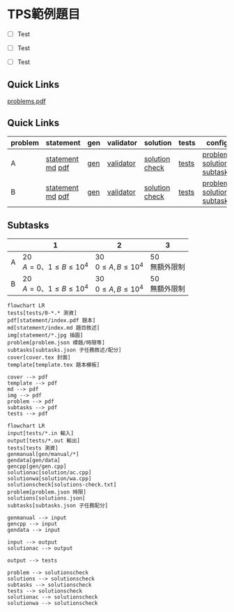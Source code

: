# TPS範例題目

- [ ] Test
- [ ] Test
- [ ] Test


## Quick Links
[problems.pdf](pA/attachments/problems.pdf)

## Quick Links

| problem | statement | gen | validator | solution | tests | config |
| --- | --- | --- | --- | --- | --- | --- |
| A | [statement](pA/statement) [md](pA/statement/index.md) [pdf](pA/statement/index.pdf) | [gen](pA/gen) | [validator](pA/validator) | [solution](pA/solution) [check](pA/solutions-check.txt) | [tests](pA/tests) | [problem](pA/problem.json) [solutions](pA/solutions.json) [subtasks](pA/subtasks.json) |
| B | [statement](pB/statement) [md](pB/statement/index.md) [pdf](pB/statement/index.pdf) | [gen](pB/gen) | [validator](pB/validator) | [solution](pB/solution) [check](pB/solutions-check.txt) | [tests](pB/tests) | [problem](pB/problem.json) [solutions](pB/solutions.json) [subtasks](pB/subtasks.json) |
<!-- new problem -->

## Subtasks
<!-- subtasks start -->
| | 1 | 2 | 3 |
| --- | --- | --- | --- |
| A | 20<br>$A = 0$、$1 \leq B \leq 10^{4}$ | 30<br>$0 \leq A, B \leq 10^{4}$ | 50<br>無額外限制 |
| B | 20<br>$A = 0$、$1 \leq B \leq 10^{4}$ | 30<br>$0 \leq A, B \leq 10^{4}$ | 50<br>無額外限制 |
<!-- subtasks end -->

```mermaid
flowchart LR
tests[tests/0-*.* 測資]
pdf[statement/index.pdf 題本]
md[statement/index.md 題目敘述]
img[statement/*.jpg 插圖]
problem[problem.json 標題/時限等]
subtasks[subtasks.json 子任務敘述/配分]
cover[cover.tex 封面]
template[template.tex 題本模板]

cover --> pdf
template --> pdf
md --> pdf
img --> pdf
problem --> pdf
subtasks --> pdf
tests --> pdf
```

```mermaid
flowchart LR
input[tests/*.in 輸入]
output[tests/*.out 輸出]
tests[tests 測資]
genmanual[gen/manual/*]
gendata[gen/data]
gencpp[gen/gen.cpp]
solutionac[solution/ac.cpp]
solutionwa[solution/wa.cpp]
solutionscheck[solutions-check.txt]
problem[problem.json 時限]
solutions[solutions.json]
subtasks[subtasks.json 子任務配分]

genmanual --> input
gencpp --> input
gendata --> input

input --> output
solutionac --> output

output --> tests

problem --> solutionscheck
solutions --> solutionscheck
subtasks --> solutionscheck
tests --> solutionscheck
solutionac --> solutionscheck
solutionwa --> solutionscheck
```

